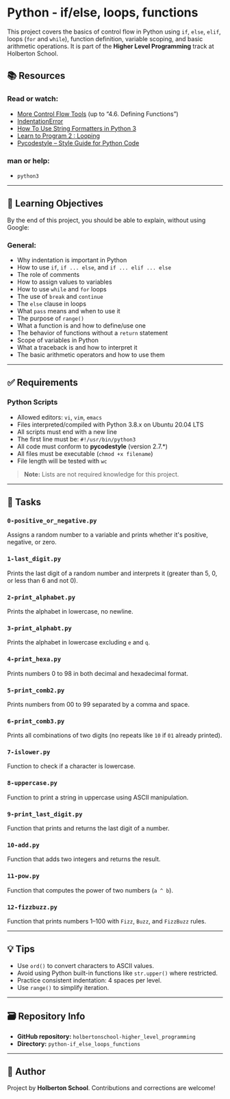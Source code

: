 # Python - if/else, loops, functions

This project covers the basics of control flow in Python using `if`, `else`, `elif`, loops (`for` and `while`), function definition, variable scoping, and basic arithmetic operations. It is part of the **Higher Level Programming** track at Holberton School.

## 📚 Resources

### Read or watch:
- [More Control Flow Tools](https://docs.python.org/3/tutorial/controlflow.html) (up to “4.6. Defining Functions”)
- [IndentationError](https://peps.python.org/pep-0008/#indentation)
- [How To Use String Formatters in Python 3](https://realpython.com/python-f-strings/)
- [Learn to Program 2 : Looping](https://www.youtube.com/watch?v=6iF8Xb7Z3wQ)
- [Pycodestyle – Style Guide for Python Code](https://pycodestyle.pycqa.org/en/latest/)

### man or help:
- `python3`

---

## 🎯 Learning Objectives

By the end of this project, you should be able to explain, without using Google:

### General:
- Why indentation is important in Python
- How to use `if`, `if ... else`, and `if ... elif ... else`
- The role of comments
- How to assign values to variables
- How to use `while` and `for` loops
- The use of `break` and `continue`
- The `else` clause in loops
- What `pass` means and when to use it
- The purpose of `range()`
- What a function is and how to define/use one
- The behavior of functions without a `return` statement
- Scope of variables in Python
- What a traceback is and how to interpret it
- The basic arithmetic operators and how to use them

---

## ✅ Requirements

### Python Scripts
- Allowed editors: `vi`, `vim`, `emacs`
- Files interpreted/compiled with Python 3.8.x on Ubuntu 20.04 LTS
- All scripts must end with a new line
- The first line must be: `#!/usr/bin/python3`
- All code must conform to **pycodestyle** (version 2.7.*)
- All files must be executable (`chmod +x filename`)
- File length will be tested with `wc`

> **Note:** Lists are not required knowledge for this project.

---

## 📝 Tasks

### `0-positive_or_negative.py`
Assigns a random number to a variable and prints whether it's positive, negative, or zero.

### `1-last_digit.py`
Prints the last digit of a random number and interprets it (greater than 5, 0, or less than 6 and not 0).

### `2-print_alphabet.py`
Prints the alphabet in lowercase, no newline.

### `3-print_alphabt.py`
Prints the alphabet in lowercase excluding `e` and `q`.

### `4-print_hexa.py`
Prints numbers 0 to 98 in both decimal and hexadecimal format.

### `5-print_comb2.py`
Prints numbers from 00 to 99 separated by a comma and space.

### `6-print_comb3.py`
Prints all combinations of two digits (no repeats like `10` if `01` already printed).

### `7-islower.py`
Function to check if a character is lowercase.

### `8-uppercase.py`
Function to print a string in uppercase using ASCII manipulation.

### `9-print_last_digit.py`
Function that prints and returns the last digit of a number.

### `10-add.py`
Function that adds two integers and returns the result.

### `11-pow.py`
Function that computes the power of two numbers (`a ^ b`).

### `12-fizzbuzz.py`
Function that prints numbers 1–100 with `Fizz`, `Buzz`, and `FizzBuzz` rules.

---

## 💡 Tips

- Use `ord()` to convert characters to ASCII values.
- Avoid using Python built-in functions like `str.upper()` where restricted.
- Practice consistent indentation: 4 spaces per level.
- Use `range()` to simplify iteration.

---

## 🗃 Repository Info

- **GitHub repository:** `holbertonschool-higher_level_programming`
- **Directory:** `python-if_else_loops_functions`

---

## 🏁 Author

Project by **Holberton School**. Contributions and corrections are welcome!


